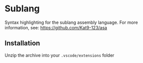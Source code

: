 # Sublang
Syntax highlighting for the sublang assembly language.
For more information, see: https://github.com/Kat9-123/asa

## Installation
Unzip the archive into your `.vscode/extensions` folder
